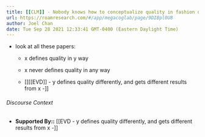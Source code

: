 ```yaml
---
title: [[CLM]] - Nobody knows how to conceptualize quality in fashion design
url: https://roamresearch.com/#/app/megacoglab/page/9DIBpl0U8
author: Joel Chan
date: Tue Sep 28 2021 12:33:41 GMT-0400 (Eastern Daylight Time)
---
```


- look at all these papers:

    - x defines quality in y way

    - x never defines quality in any way

    - [[[[EVD]] - y defines quality differently, and gets different results from x -]]

###### Discourse Context

- **Supported By::** [[EVD - y defines quality differently, and gets different results from x -]]
